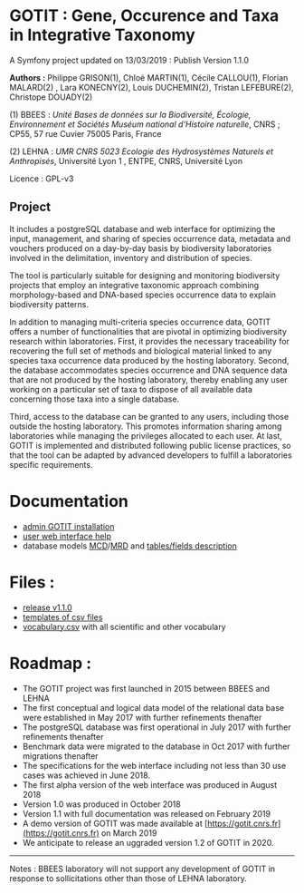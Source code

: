GOTIT : Gene, Occurence and Taxa in Integrative Taxonomy
=====================

A Symfony project updated on 13/03/2019 : Publish Version 1.1.0

**Authors :** Philippe GRISON(1), Chloé MARTIN(1), Cécile CALLOU(1),  Florian MALARD(2) , Lara KONECNY(2), Louis DUCHEMIN(2), Tristan LEFEBURE(2), Christope DOUADY(2)

(1)  BBEES : *Unité Bases de données sur la Biodiversité, Écologie, Environnement et Sociétés Muséum national d'Histoire naturelle*, CNRS ; CP55, 57 rue Cuvier 75005 Paris, France

(2)  LEHNA : *UMR CNRS 5023 Ecologie des Hydrosystèmes Naturels et Anthropisés*, Université Lyon 1 , ENTPE, CNRS, Université Lyon

Licence : GPL-v3

## Project 
It includes a postgreSQL database and web interface for optimizing the input, management, and sharing of species occurrence data, metadata and vouchers produced on a day-by-day basis by biodiversity laboratories involved in the delimitation, inventory and distribution of species.

The tool is particularly suitable for designing and monitoring biodiversity projects that employ an integrative taxonomic approach combining morphology-based and DNA-based species occurrence data to explain biodiversity patterns.

In addition to managing multi-criteria species occurrence data, GOTIT offers a number of functionalities that are pivotal in optimizing biodiversity research within laboratories.
First, it provides the necessary traceability for recovering the full set of methods and biological material linked to any species taxa occurrence data produced by the hosting laboratory.
Second, the database accommodates species occurrence and DNA sequence data that are not produced by the hosting laboratory, thereby enabling any user working on a particular set of taxa to dispose of all available data concerning those taxa into a single database.

Third, access to the database can be granted to any users, including those outside the hosting laboratory.
This promotes information sharing among laboratories while managing the privileges allocated to each user.
At last, GOTIT is implemented and distributed following public license practices, so that the tool can be adapted by advanced developers to fulfill a laboratories specific requirements.


# Documentation

- [admin GOTIT installation](https://github.com/GOTIT-DEV/GOTIT/blob/v1.1.0/install/1.1/doc/GOTIT_Install.pdf)
- [user web interface help](https://github.com/GOTIT-DEV/GOTIT/blob/v1.1.0/install/1.1/doc/S3_GOTIT_Help.pdf)
- database models [MCD](https://github.com/GOTIT-DEV/GOTIT/blob/v1.1.0/install/1.1/doc/database/S3_Gotitdb_conceptual_model_en.jpg)/[MRD](https://github.com/GOTIT-DEV/GOTIT/blob/v1.1.0/install/1.1/doc/database/S1_Gotitdb_logical_model_en.jpg) and [tables/fields description](https://github.com/GOTIT-DEV/GOTIT/blob/v1.1.0/install/1.1/doc/database/S5_Gotitdb_tables_fields.ods)

# Files :

- [release v1.1.0](https://github.com/GOTIT-DEV/GOTIT/archive/v1.1.0.zip)
- [templates of csv files](https://github.com/GOTIT-DEV/GOTIT/blob/v1.1.0/install/1.1/template.zip)
- [vocabulary.csv](https://github.com/GOTIT-DEV/GOTIT/blob/v1.1.0/install/1.1/vocabulary_gotit1-1.csv) with all scientific and other vocabulary 

# Roadmap :

- The GOTIT project was first launched in 2015 between BBEES and LEHNA
- The first conceptual and logical data model of the relational data base were established in May 2017 with further refinements thenafter
- The postgreSQL database was first operational in July 2017 with further refinements thenafter
- Benchmark data were migrated to the database in Oct 2017 with further migrations thenafter
- The specifications for the web interface including not less than 30 use cases was achieved in June 2018.
- The first alpha version of the web interface was produced in August 2018
- Version 1.0 was produced in October 2018
- Version 1.1 with full documentation was released on February 2019
- A demo version of GOTIT was made available at [https://gotit.cnrs.fr](https://gotit.cnrs.fr) on March 2019
- We anticipate to release an uggraded version 1.2 of GOTIT in 2020.

----

Notes : BBEES laboratory will not support any development of GOTIT in response to sollicitations other than those of LEHNA laboratory.
